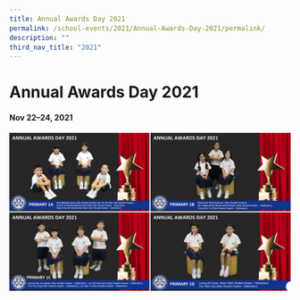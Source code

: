 ```yaml
---
title: Annual Awards Day 2021
permalink: /school-events/2021/Annual-Awards-Day-2021/permalink/
description: ""
third_nav_title: "2021"
---
```

# Annual Awards Day 2021

#### Nov 22–24, 2021

![](/images/Annual%20Awards%20Day%202021.png)